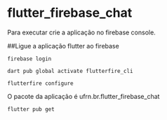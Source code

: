 # flutter_firebase_chat

Para executar crie a aplicação no firebase console.

##Ligue a aplicação flutter ao firebase

`firebase login`

`dart pub global activate flutterfire_cli`

`flutterfire configure`

O pacote da aplicação é ufrn.br.flutter_firebase_chat

`flutter pub get`